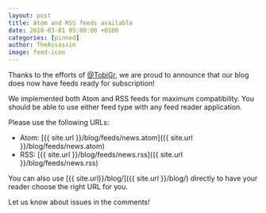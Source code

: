 ```yaml
---
layout: post
title: Atom and RSS feeds available
date: 2018-03-01 05:00:00 +0100
categories: [pinned]
author: TheAssassin
image: feed-icon
---
```


Thanks to the efforts of [@TobiGr](https://github.com/TobiGr), we are proud to
announce that our blog does now have feeds ready for subscription!

We implemented both Atom and RSS feeds for maximum compatibility. You should
be able to use either feed type with any feed reader application.

Please use the following URLs:

  - Atom: [{{ site.url }}/blog/feeds/news.atom]({{ site.url }}/blog/feeds/news.atom)
  - RSS: [{{ site.url }}/blog/feeds/news.rss]({{ site.url }}/blog/feeds/news.rss)

You can also use [{{ site.url}}/blog/]({{ site.url }}/blog/)
directly to have your reader choose the right URL for you.

Let us know about issues in the comments!
